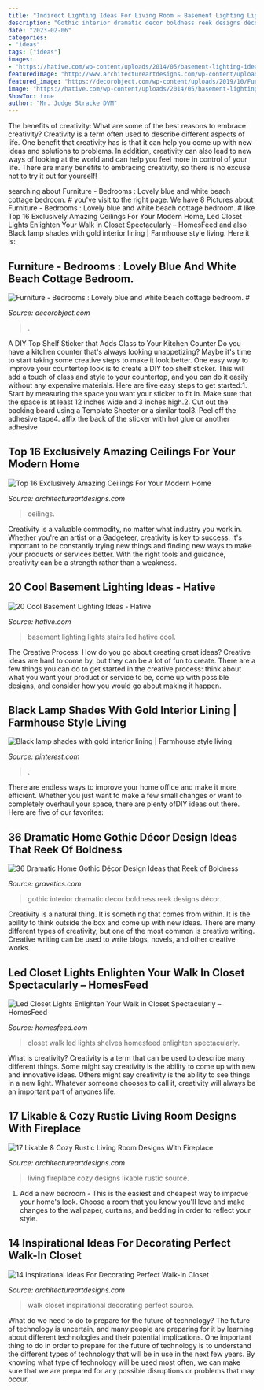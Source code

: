 ```yaml
---
title: "Indirect Lighting Ideas For Living Room ~ Basement Lighting Lights Stairs Led Hative Cool"
description: "Gothic interior dramatic decor boldness reek designs décor"
date: "2023-02-06"
categories:
- "ideas"
tags: ["ideas"]
images:
- "https://hative.com/wp-content/uploads/2014/05/basement-lighting-ideas/11-white-stairs-with-led-lights.jpg"
featuredImage: "http://www.architectureartdesigns.com/wp-content/uploads/2017/05/3-33.jpg"
featured_image: "https://decorobject.com/wp-content/uploads/2019/10/Furniture-Bedrooms-Lovely-blue-and-white-beach-cottage.jpg"
image: "https://hative.com/wp-content/uploads/2014/05/basement-lighting-ideas/11-white-stairs-with-led-lights.jpg"
ShowToc: true
author: "Mr. Judge Stracke DVM"
---
```



The benefits of creativity: What are some of the best reasons to embrace creativity?
Creativity is a term often used to describe different aspects of life. One benefit that creativity has is that it can help you come up with new ideas and solutions to problems. In addition, creativity can also lead to new ways of looking at the world and can help you feel more in control of your life. There are many benefits to embracing creativity, so there is no excuse not to try it out for yourself!

	

		
searching about Furniture - Bedrooms : Lovely blue and white beach cottage bedroom. # you've visit to the right page. We have 8 Pictures about Furniture - Bedrooms : Lovely blue and white beach cottage bedroom. # like Top 16 Exclusively Amazing Ceilings For Your Modern Home, Led Closet Lights Enlighten Your Walk in Closet Spectacularly – HomesFeed and also Black lamp shades with gold interior lining | Farmhouse style living. Here it is:
		
    
## Furniture - Bedrooms : Lovely Blue And White Beach Cottage Bedroom. #

<img loading=lazy src="https://decorobject.com/wp-content/uploads/2019/10/Furniture-Bedrooms-Lovely-blue-and-white-beach-cottage.jpg" onerror="this.onerror=null;this.src='https://tse3.mm.bing.net/th?id=OIP.bbn0AamEf4G6dS9nOFeK3AHaLV&amp;pid=15.1';" alt="Furniture - Bedrooms : Lovely blue and white beach cottage bedroom. #">

_Source: decorobject.com_

>. 

	

A DIY Top Shelf Sticker that Adds Class to Your Kitchen Counter
Do you have a kitchen counter that's always looking unappetizing? Maybe it's time to start taking some creative steps to make it look better. One easy way to improve your countertop look is to create a DIY top shelf sticker. This will add a touch of class and style to your countertop, and you can do it easily without any expensive materials. Here are five easy steps to get started:1. Start by measuring the space you want your sticker to fit in. Make sure that the space is at least 12 inches wide and 3 inches high.2. Cut out the backing board using a Template Sheeter or a similar tool3. Peel off the adhesive tape4. affix the back of the sticker with hot glue or another adhesive
    
## Top 16 Exclusively Amazing Ceilings For Your Modern Home

<img loading=lazy src="https://www.architectureartdesigns.com/wp-content/uploads/2015/10/541.jpg" onerror="this.onerror=null;this.src='https://tse2.mm.bing.net/th?id=OIP.9Are0gPuk0myqOvFzs2QtQHaFV&amp;pid=15.1';" alt="Top 16 Exclusively Amazing Ceilings For Your Modern Home">

_Source: architectureartdesigns.com_

>ceilings. 

	

Creativity is a valuable commodity, no matter what industry you work in. Whether you're an artist or a Gadgeteer, creativity is key to success. It's important to be constantly trying new things and finding new ways to make your products or services better. With the right tools and guidance, creativity can be a strength rather than a weakness.

    
## 20 Cool Basement Lighting Ideas - Hative

<img loading=lazy src="https://hative.com/wp-content/uploads/2014/05/basement-lighting-ideas/11-white-stairs-with-led-lights.jpg" onerror="this.onerror=null;this.src='https://tse2.mm.bing.net/th?id=OIP.jrxayhIWFzstk870tf1PPQHaJ4&amp;pid=15.1';" alt="20 Cool Basement Lighting Ideas - Hative">

_Source: hative.com_

>basement lighting lights stairs led hative cool. 

	

The Creative Process: How do you go about creating great ideas?
Creative ideas are hard to come by, but they can be a lot of fun to create. There are a few things you can do to get started in the creative process: think about what you want your product or service to be, come up with possible designs, and consider how you would go about making it happen.

    
## Black Lamp Shades With Gold Interior Lining | Farmhouse Style Living

<img loading=lazy src="https://i.pinimg.com/736x/3e/59/a9/3e59a94cbb4788b81aec411022fab154--gold-lamp-shades-gold-lamps.jpg" onerror="this.onerror=null;this.src='https://tse3.mm.bing.net/th?id=OIP.gvO9TFDlKnCUH4wEq-FqFgHaLH&amp;pid=15.1';" alt="Black lamp shades with gold interior lining | Farmhouse style living">

_Source: pinterest.com_

>. 

	

There are endless ways to improve your home office and make it more efficient. Whether you just want to make a few small changes or want to completely overhaul your space, there are plenty ofDIY ideas out there. Here are five of our favorites: 

    
## 36 Dramatic Home Gothic Décor Design Ideas That Reek Of Boldness

<img loading=lazy src="https://www.gravetics.com/wp-content/uploads/2017/08/Common-Room.jpg" onerror="this.onerror=null;this.src='https://tse2.mm.bing.net/th?id=OIP.MVE1GeeRv_haSYn50uQ0cwHaLI&amp;pid=15.1';" alt="36 Dramatic Home Gothic Décor Design Ideas that Reek of Boldness">

_Source: gravetics.com_

>gothic interior dramatic decor boldness reek designs décor. 

	

Creativity is a natural thing. It is something that comes from within. It is the ability to think outside the box and come up with new ideas. There are many different types of creativity, but one of the most common is creative writing. Creative writing can be used to write blogs, novels, and other creative works.

    
## Led Closet Lights Enlighten Your Walk In Closet Spectacularly – HomesFeed

<img loading=lazy src="https://homesfeed.com/wp-content/uploads/2015/11/stunning-walk-in-closet-ideas-with-wooden-cabinets-and-shelves-featuring-led-closet-lights-that-ease-you-in-finding-the-stuffs.jpeg" onerror="this.onerror=null;this.src='https://tse4.mm.bing.net/th?id=OIP.aCBqmPXI-awpFyHu-7Sx7gHaJ4&amp;pid=15.1';" alt="Led Closet Lights Enlighten Your Walk in Closet Spectacularly – HomesFeed">

_Source: homesfeed.com_

>closet walk led lights shelves homesfeed enlighten spectacularly. 

	

What is creativity?
Creativity is a term that can be used to describe many different things. Some might say creativity is the ability to come up with new and innovative ideas. Others might say creativity is the ability to see things in a new light. Whatever someone chooses to call it, creativity will always be an important part of anyones life.

    
## 17 Likable &amp; Cozy Rustic Living Room Designs With Fireplace

<img loading=lazy src="https://www.architectureartdesigns.com/wp-content/uploads/2014/12/358-630x454.jpg" onerror="this.onerror=null;this.src='https://tse1.mm.bing.net/th?id=OIP.NpzuQ2k66tt2gVa6hNiO-wHaFV&amp;pid=15.1';" alt="17 Likable &amp; Cozy Rustic Living Room Designs With Fireplace">

_Source: architectureartdesigns.com_

>living fireplace cozy designs likable rustic source. 

	

1. Add a new bedroom - This is the easiest and cheapest way to improve your home's look. Choose a room that you know you'll love and make changes to the wallpaper, curtains, and bedding in order to reflect your style.

    
## 14 Inspirational Ideas For Decorating Perfect Walk-In Closet

<img loading=lazy src="http://www.architectureartdesigns.com/wp-content/uploads/2017/05/3-33.jpg" onerror="this.onerror=null;this.src='https://tse2.mm.bing.net/th?id=OIP.YL9Fh7BiJhjzAQ0-tqnB0gHaLH&amp;pid=15.1';" alt="14 Inspirational Ideas For Decorating Perfect Walk-In Closet">

_Source: architectureartdesigns.com_

>walk closet inspirational decorating perfect source. 

	

What do we need to do to prepare for the future of technology?
The future of technology is uncertain, and many people are preparing for it by learning about different technologies and their potential implications. One important thing to do in order to prepare for the future of technology is to understand the different types of technology that will be in use in the next few years. By knowing what type of technology will be used most often, we can make sure that we are prepared for any possible disruptions or problems that may occur.

